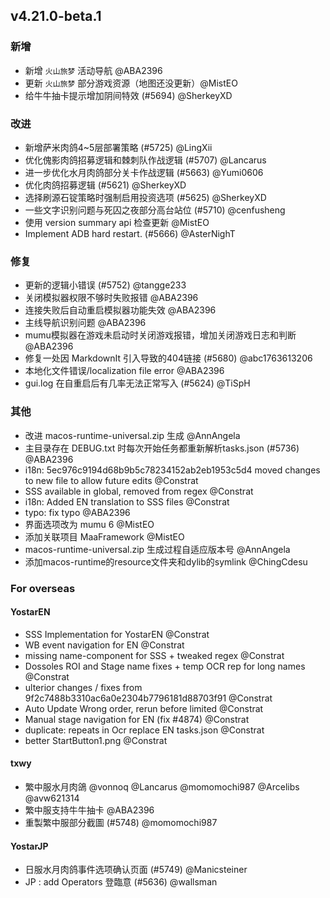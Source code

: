 ## v4.21.0-beta.1

### 新增

- 新增 `火山旅梦` 活动导航 @ABA2396
- 更新 `火山旅梦` 部分游戏资源（地图还没更新）@MistEO
- 给牛牛抽卡提示增加阴间特效 (#5694) @SherkeyXD

### 改进

- 新增萨米肉鸽4~5层部署策略 (#5725) @LingXii
- 优化傀影肉鸽招募逻辑和棘刺队作战逻辑 (#5707) @Lancarus
- 进一步优化水月肉鸽部分关卡作战逻辑 (#5663) @Yumi0606
- 优化肉鸽招募逻辑 (#5621) @SherkeyXD
- 选择刷源石锭策略时强制启用投资选项 (#5625) @SherkeyXD
- 一些文字识别问题与死囚之夜部分高台站位 (#5710) @cenfusheng
- 使用 version summary api 检查更新 @MistEO
- Implement ADB hard restart. (#5666) @AsterNighT

### 修复

- 更新的逻辑小错误 (#5752) @tangge233
- 关闭模拟器权限不够时失败报错 @ABA2396
- 连接失败后自动重启模拟器功能失效 @ABA2396
- 主线导航识别问题 @ABA2396
- mumu模拟器在游戏未启动时关闭游戏报错，增加关闭游戏日志和判断 @ABA2396
- 修复一处因 MarkdownIt 引入导致的404链接 (#5680) @abc1763613206
- 本地化文件错误/localization file error @ABA2396
- gui.log 在自重启后有几率无法正常写入 (#5624) @TiSpH

### 其他

- 改进 macos-runtime-universal.zip 生成 @AnnAngela
- 主目录存在 DEBUG.txt 时每次开始任务都重新解析tasks.json (#5736) @ABA2396
- i18n: 5ec976c9194d68b9b5c78234152ab2eb1953c5d4 moved changes to new file to allow future edits @Constrat
- SSS available in global, removed from regex @Constrat
- i18n: Added EN translation to SSS files @Constrat
- typo: fix typo @ABA2396
- 界面选项改为 mumu 6 @MistEO
- 添加关联项目 MaaFramework @MistEO
- macos-runtime-universal.zip 生成过程自适应版本号 @AnnAngela
- 添加macos-runtime的resource文件夹和dylib的symlink @ChingCdesu

### For overseas

#### YostarEN

- SSS Implementation for YostarEN @Constrat
- WB event navigation for EN @Constrat
- missing name-component for SSS + tweaked regex @Constrat
- Dossoles ROI and Stage name fixes + temp OCR rep for long names @Constrat
- ulterior changes / fixes from 9f2c7488b3310ac6a0e2304b7796181d88703f91 @Constrat
- Auto Update Wrong order, rerun before limited @Constrat
- Manual stage navigation for EN (fix #4874) @Constrat
- duplicate: repeats in Ocr replace EN tasks.json @Constrat
- better StartButton1.png @Constrat

#### txwy

- 繁中服水月肉鴿  @vonnoq @Lancarus @momomochi987 @Arcelibs @avw621314
- 繁中服支持牛牛抽卡 @ABA2396
- 重製繁中服部分截圖 (#5748) @momomochi987

#### YostarJP

- 日服水月肉鸽事件选项确认页面 (#5749) @Manicsteiner
- JP : add Operators 登臨意 (#5636) @wallsman
